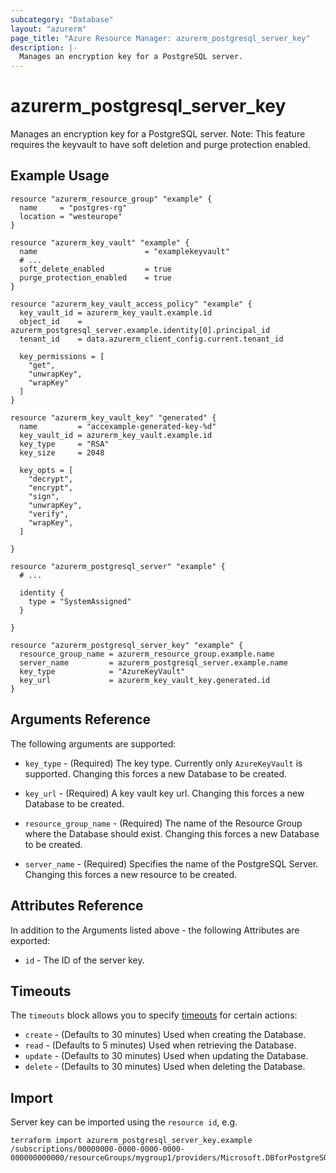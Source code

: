 ```yaml
---
subcategory: "Database"
layout: "azurerm"
page_title: "Azure Resource Manager: azurerm_postgresql_server_key"
description: |-
  Manages an encryption key for a PostgreSQL server.
---
```


# azurerm_postgresql_server_key

Manages an encryption key for a PostgreSQL server.
Note: This feature requires the keyvault to have soft deletion and purge protection enabled.

## Example Usage

```hcl
resource "azurerm_resource_group" "example" {
  name     = "postgres-rg"
  location = "westeurope"
}

resource "azurerm_key_vault" "example" {
  name                        = "examplekeyvault"
  # ...  
  soft_delete_enabled         = true
  purge_protection_enabled    = true
}

resource "azurerm_key_vault_access_policy" "example" {
  key_vault_id = azurerm_key_vault.example.id
  object_id    = azurerm_postgresql_server.example.identity[0].principal_id
  tenant_id    = data.azurerm_client_config.current.tenant_id

  key_permissions = [
    "get", 
    "unwrapKey", 
    "wrapKey"
  ]
}

resource "azurerm_key_vault_key" "generated" {
  name         = "accexample-generated-key-%d"
  key_vault_id = azurerm_key_vault.example.id
  key_type     = "RSA"
  key_size     = 2048

  key_opts = [
    "decrypt",
    "encrypt",
    "sign",
    "unwrapKey",
    "verify",
    "wrapKey",
  ]

}

resource "azurerm_postgresql_server" "example" {
  # ...

  identity {
    type = "SystemAssigned"
  }

}

resource "azurerm_postgresql_server_key" "example" {
  resource_group_name = azurerm_resource_group.example.name
  server_name         = azurerm_postgresql_server.example.name
  key_type            = "AzureKeyVault"
  key_url             = azurerm_key_vault_key.generated.id
}
```

## Arguments Reference

The following arguments are supported:

* `key_type` - (Required) The key type. Currently only `AzureKeyVault` is supported. Changing this forces a new Database to be created.

* `key_url` - (Required) A key vault key url. Changing this forces a new Database to be created.

* `resource_group_name` - (Required) The name of the Resource Group where the Database should exist. Changing this forces a new Database to be created.

* `server_name` - (Required) Specifies the name of the PostgreSQL Server. Changing this forces a new resource to be created.

## Attributes Reference

In addition to the Arguments listed above - the following Attributes are exported: 

* `id` - The ID of the server key.

## Timeouts

The `timeouts` block allows you to specify [timeouts](https://www.terraform.io/docs/configuration/resources.html#timeouts) for certain actions:

* `create` - (Defaults to 30 minutes) Used when creating the Database.
* `read` - (Defaults to 5 minutes) Used when retrieving the Database.
* `update` - (Defaults to 30 minutes) Used when updating the Database.
* `delete` - (Defaults to 30 minutes) Used when deleting the Database.

## Import

Server key can be imported using the `resource id`, e.g.

```shell
terraform import azurerm_postgresql_server_key.example /subscriptions/00000000-0000-0000-0000-000000000000/resourceGroups/mygroup1/providers/Microsoft.DBforPostgreSQL/servers/server1/keys/key1
```
